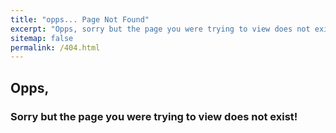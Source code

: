 ```yaml
---
title: "opps... Page Not Found"
excerpt: "Opps, sorry but the page you were trying to view does not exist!"
sitemap: false
permalink: /404.html
---
```


## Opps, 

### Sorry but the page you were trying to view does not exist!

